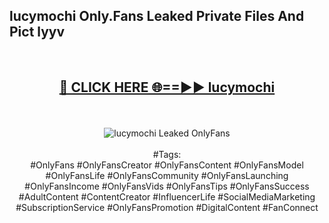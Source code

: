 <h2>lucymochi Only.Fans Leaked Private Files And Pict lyyv</h2>
<br>
<div align="center">
<h2><a href="https://mediafiles.top/lucymochi" rel="nofollow">🔴 CLICK HERE 🌐==►► lucymochi</a></h2>
<br>
<br>
<a href="https://mediafiles.top/lucymochi" rel="nofollow" data-target="animated-image.originalLink"><img src="https://i.ibb.co.com/WyWwxjT/player-gif2.gif" alt="lucymochi Leaked OnlyFans" style="max-width: 100%; display: inline-block;" data-target="animated-image.originalImage"></a>
<br><br>
#Tags:
<br>
#OnlyFans #OnlyFansCreator #OnlyFansContent #OnlyFansModel #OnlyFansLife #OnlyFansCommunity #OnlyFansLaunching #OnlyFansIncome #OnlyFansVids #OnlyFansTips #OnlyFansSuccess #AdultContent #ContentCreator #InfluencerLife #SocialMediaMarketing #SubscriptionService #OnlyFansPromotion #DigitalContent #FanConnect
</div>
<br>